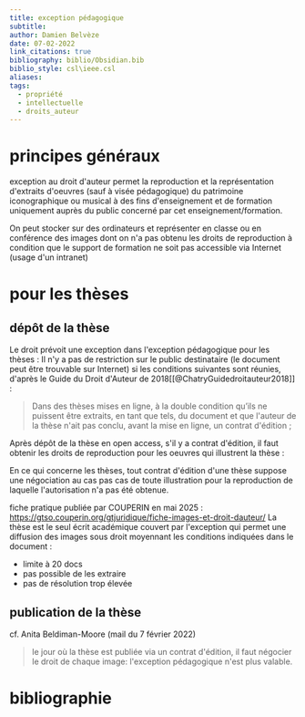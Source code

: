 ```yaml
---
title: exception pédagogique
subtitle: 
author: Damien Belvèze
date: 07-02-2022
link_citations: true
bibliography: biblio/Obsidian.bib
biblio_style: csl\ieee.csl
aliases: 
tags:
  - propriété
  - intellectuelle
  - droits_auteur
---
```


# principes généraux

exception au droit d'auteur permet la reproduction et la représentation d'extraits d'oeuvres (sauf à visée pédagogique) du patrimoine iconographique ou musical à des fins d'enseignement et de formation uniquement auprès du public concerné par cet enseignement/formation. 

On peut stocker sur des ordinateurs et représenter en classe ou en conférence des images dont on n'a pas obtenu les droits de reproduction à condition que le support de formation ne soit pas accessible via Internet (usage d'un intranet)

# pour les thèses

## dépôt de la thèse

Le droit prévoit une exception dans l'exception pédagogique pour les thèses : 
Il n'y a pas de restriction sur le public destinataire (le document peut être trouvable sur Internet) si les conditions suivantes sont réunies, d'après le Guide du Droit d'Auteur de 2018[[@ChatryGuidedroitauteur2018]] :

>Dans des thèses mises en ligne, à la double condition qu’ils ne puissent être extraits,  en tant que tels, du document et que l'auteur de la thèse n'ait pas conclu, avant la mise en ligne, un contrat d'édition ; 

Après dépôt de la thèse en open access, s'il y a contrat d'édition, il faut obtenir les droits de reproduction pour les oeuvres qui illustrent la thèse : 

En ce qui concerne les thèses, tout contrat d'édition d'une thèse suppose une négociation au cas pas cas de toute illustration pour la reproduction de laquelle l'autorisation n'a pas été obtenue. 

fiche pratique publiée par COUPERIN en mai 2025 : https://gtso.couperin.org/gtjuridique/fiche-images-et-droit-dauteur/
La thèse est le seul écrit académique couvert par l'exception qui permet une diffusion des images sous droit moyennant les conditions indiquées dans le document : 
- limite à 20 docs
- pas possible de les extraire
- pas de résolution trop élevée


## publication de la thèse

cf. Anita Beldiman-Moore (mail du 7 février 2022)

> le jour où la thèse est publiée via un contrat d'édition, il faut négocier le droit de chaque image: l'exception pédagogique n'est plus valable.

# bibliographie

